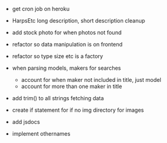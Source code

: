 - get cron job on heroku

- HarpsEtc long description, short description cleanup

- add stock photo for when photos not found

- refactor so data manipulation is on frontend

- refactor so type size etc is a factory

- when parsing models, makers for searches
    - account for when maker not included in title, just model
    - account for more than one maker in title

- add trim() to all strings fetching data

- create if statement for if no img directory for images

- add jsdocs

- implement othernames